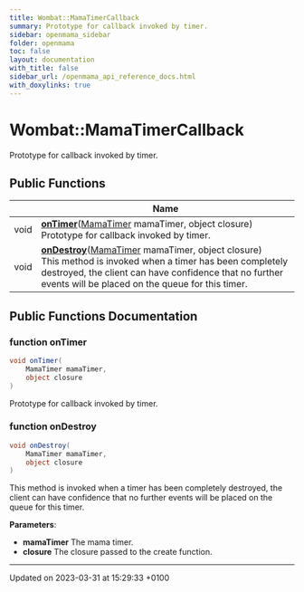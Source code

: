 ```yaml
---
title: Wombat::MamaTimerCallback
summary: Prototype for callback invoked by timer. 
sidebar: openmama_sidebar
folder: openmama
toc: false
layout: documentation
with_title: false
sidebar_url: /openmama_api_reference_docs.html
with_doxylinks: true
---
```


# Wombat::MamaTimerCallback



Prototype for callback invoked by timer. 

## Public Functions

|                | Name           |
| -------------- | -------------- |
| void | **[onTimer](interfaceWombat_1_1MamaTimerCallback.html#function-ontimer)**([MamaTimer](classWombat_1_1MamaTimer.html) mamaTimer, object closure)<br>Prototype for callback invoked by timer.  |
| void | **[onDestroy](interfaceWombat_1_1MamaTimerCallback.html#function-ondestroy)**([MamaTimer](classWombat_1_1MamaTimer.html) mamaTimer, object closure)<br>This method is invoked when a timer has been completely destroyed, the client can have confidence that no further events will be placed on the queue for this timer.  |

## Public Functions Documentation

### function onTimer

```csharp
void onTimer(
    MamaTimer mamaTimer,
    object closure
)
```

Prototype for callback invoked by timer. 

### function onDestroy

```csharp
void onDestroy(
    MamaTimer mamaTimer,
    object closure
)
```

This method is invoked when a timer has been completely destroyed, the client can have confidence that no further events will be placed on the queue for this timer. 

**Parameters**: 

  * **mamaTimer** The mama timer. 
  * **closure** The closure passed to the create function. 


-------------------------------

Updated on 2023-03-31 at 15:29:33 +0100